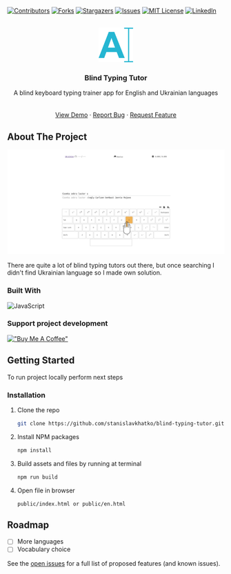 <a name="readme-top"></a>

[![Contributors][contributors-shield]][contributors-url]
[![Forks][forks-shield]][forks-url]
[![Stargazers][stars-shield]][stars-url]
[![Issues][issues-shield]][issues-url]
[![MIT License][license-shield]][license-url]
[![LinkedIn][linkedin-shield]][linkedin-url]

<br />
<div align="center">
  <a href="https://github.com/stanislavkhatko/blind-typing-tutor">
    <img src="public/favicon/favicon.png" alt="Logo" width="80" height="80">
  </a>

<h3 align="center">Blind Typing Tutor</h3>

  <p align="center">
    A blind keyboard typing trainer app for English and Ukrainian languages
    <br />
    <br />
    <br />
    <a href="https://typot.netlify.app/en.html">View Demo</a>
    ·
    <a href="https://github.com/stanislavkhatko/blind-typing-tutor/issues">Report Bug</a>
    ·
    <a href="https://github.com/stanislavkhatko/blind-typing-tutor/issues">Request Feature</a>
  </p>
</div>


## About The Project

[![Product Name Screen Shot][product-screenshot]](https://example.com)

There are quite a lot of blind typing tutors out there, but once searching I didn't find Ukrainian language so I made own solution.


### Built With
![JavaScript][JavaScript]


### Support project development
[!["Buy Me A Coffee"](https://www.buymeacoffee.com/assets/img/custom_images/orange_img.png)](https://www.buymeacoffee.com/stanislavkhatko)



## Getting Started
To run project locally perform next steps

### Installation

1. Clone the repo
   ```sh
   git clone https://github.com/stanislavkhatko/blind-typing-tutor.git
   ```
2. Install NPM packages
   ```sh
   npm install
   ```
3. Build assets and files by running at terminal
   ```sh
   npm run build
   ```
4. Open file in browser
   ```
   public/index.html or public/en.html
   ```


## Roadmap

- [ ] More languages
- [ ] Vocabulary choice

See the [open issues](https://github.com/stanislavkhatko/blind-typing-tutor/issues) for a full list of proposed features (and known issues).


[contributors-shield]: https://img.shields.io/github/contributors/stanislavkhatko/blind-typing-tutor.svg?style=for-the-badge
[contributors-url]: https://github.com/stanislavkhatko/blind-typing-tutor/graphs/contributors
[forks-shield]: https://img.shields.io/github/forks/stanislavkhatko/blind-typing-tutor.svg?style=for-the-badge
[forks-url]: https://github.com/stanislavkhatko/blind-typing-tutor/network/members
[stars-shield]: https://img.shields.io/github/stars/stanislavkhatko/blind-typing-tutor.svg?style=for-the-badge
[stars-url]: https://github.com/stanislavkhatko/blind-typing-tutor/stargazers
[issues-shield]: https://img.shields.io/github/issues/stanislavkhatko/blind-typing-tutor.svg?style=for-the-badge
[issues-url]: https://github.com/stanislavkhatko/blind-typing-tutor/issues
[license-shield]: https://img.shields.io/github/license/stanislavkhatko/blind-typing-tutor.svg?style=for-the-badge
[license-url]: https://github.com/stanislavkhatko/blind-typing-tutor/blob/master/LICENSE.txt
[linkedin-shield]: https://img.shields.io/badge/-LinkedIn-black.svg?style=for-the-badge&logo=linkedin&colorB=555
[linkedin-url]: https://linkedin.com/in/stanislavkhatko
[product-screenshot]: screenshot.png
[JavaScript]: https://img.shields.io/badge/logo-javascript-blue?logo=javascript
